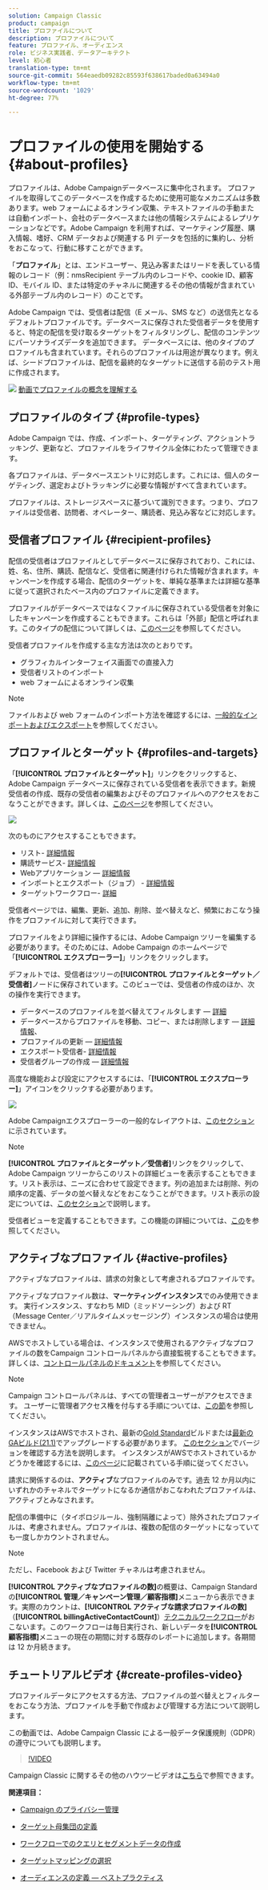 ```yaml
---
solution: Campaign Classic
product: campaign
title: プロファイルについて
description: プロファイルについて
feature: プロファイル、オーディエンス
role: ビジネス実践者、データアーキテクト
level: 初心者
translation-type: tm+mt
source-git-commit: 564eaedb09282c85593f638617baded0a63494a0
workflow-type: tm+mt
source-wordcount: '1029'
ht-degree: 77%

---
```



# プロファイルの使用を開始する{#about-profiles}

プロファイルは、Adobe Campaignデータベースに集中化されます。 プロファイルを取得してこのデータベースを作成するために使用可能なメカニズムは多数あります。web フォームによるオンライン収集、テキストファイルの手動または自動インポート、会社のデータベースまたは他の情報システムによるレプリケーションなどです。Adobe Campaign を利用すれば、マーケティング履歴、購入情報、嗜好、CRM データおよび関連する PI データを包括的に集約し、分析をおこなって、行動に移すことができます。

「**プロファイル**」とは、エンドユーザー、見込み客またはリードを表している情報のレコード（例：nmsRecipient テーブル内のレコードや、cookie ID、顧客 ID、モバイル ID、または特定のチャネルに関連するその他の情報が含まれている外部テーブル内のレコード）のことです。

Adobe Campaign では、受信者は配信（E メール、SMS など）の送信先となるデフォルトプロファイルです。データベースに保存された受信者データを使用すると、特定の配信を受け取るターゲットをフィルタリングし、配信のコンテンツにパーソナライズデータを追加できます。 データベースには、他のタイプのプロファイルも含まれています。それらのプロファイルは用途が異なります。例えば、シードプロファイルは、配信を最終的なターゲットに送信する前のテスト用に作成されます。

![](assets/do-not-localize/how-to-video.png) [動画でプロファイルの概念を理解する](#create-profiles-video)

## プロファイルのタイプ {#profile-types}

Adobe Campaign では、作成、インポート、ターゲティング、アクショントラッキング、更新など、プロファイルをライフサイクル全体にわたって管理できます。

各プロファイルは、データベースエントリに対応します。これには、個人のターゲティング、選定およびトラッキングに必要な情報がすべて含まれています。

プロファイルは、ストレージスペースに基づいて識別できます。つまり、プロファイルは受信者、訪問者、オペレーター、購読者、見込み客などに対応します。

## 受信者プロファイル {#recipient-profiles}

配信の受信者はプロファイルとしてデータベースに保存されており、これには、姓、名、住所、購読、配信など、受信者に関連付けられた情報が含まれます。キャンペーンを作成する場合、配信のターゲットを、単純な基準または詳細な基準に従って選択されたベース内のプロファイルに定義できます。

プロファイルがデータベースではなくファイルに保存されている受信者を対象にしたキャンペーンを作成することもできます。これらは「外部」配信と呼ばれます。このタイプの配信について詳しくは、[このページ](../../delivery/using/steps-defining-the-target-population.md#selecting-external-recipients)を参照してください。

受信者プロファイルを作成する主な方法は次のとおりです。

* グラフィカルインターフェイス画面での直接入力
* 受信者リストのインポート
* web フォームによるオンライン収集

>[!NOTE]
>
>ファイルおよび web フォームのインポート方法を確認するには、[一般的なインポートおよびエクスポート](../../platform/using/get-started-data-import-export.md)を参照してください。

## プロファイルとターゲット {#profiles-and-targets}

「**[!UICONTROL プロファイルとターゲット]**」リンクをクリックすると、Adobe Campaign データベースに保存されている受信者を表示できます。新規受信者の作成、既存の受信者の編集およびそのプロファイルへのアクセスをおこなうことができます。詳しくは、[このページ](../../platform/using/editing-a-profile.md)を参照してください。

![](assets/d_ncs_user_interface_target_link.png)

次のものにアクセスすることもできます。

* リスト- [詳細情報](../../platform/using/creating-and-managing-lists.md)
* 購読サービス- [詳細情報](../../delivery/using/managing-subscriptions.md)
* Webアプリケーション — [詳細情報](../../web/using/about-web-applications.md)
* インポートとエクスポート（ジョブ） - [詳細情報](../../platform/using/about-generic-imports-exports.md)
* ターゲットワークフロー- [詳細](../../workflow/using/building-a-workflow.md#implementation-steps-)

受信者ページでは、編集、更新、追加、削除、並べ替えなど、頻繁におこなう操作をプロファイルに対して実行できます。

プロファイルをより詳細に操作するには、Adobe Campaign ツリーを編集する必要があります。そのためには、Adobe Campaign のホームページで「**[!UICONTROL エクスプローラー]**」リンクをクリックします。

デフォルトでは、受信者はツリーの&#x200B;**[!UICONTROL プロファイルとターゲット／受信者]**&#x200B;ノードに保存されています。このビューでは、受信者の作成のほか、次の操作を実行できます。

* データベースのプロファイルを並べ替えてフィルタします — [詳細](../../platform/using/filtering-options.md)
* データベースからプロファイルを移動、コピー、または削除します — [詳細情報](../../platform/using/managing-profiles.md)、
* プロファイルの更新 — [詳細情報](../../platform/using/updating-data.md)
* エクスポート受信者- [詳細情報](../../platform/using/exporting-and-importing-profiles.md)
* 受信者グループの作成 — [詳細情報](../../platform/using/creating-and-managing-lists.md)

高度な機能および設定にアクセスするには、「**[!UICONTROL エクスプローラー]**」アイコンをクリックする必要があります。

![](assets/d_ncs_user_interface01.png)

Adobe Campaignエクスプローラーの一般的なレイアウトは、[このセクション](../../platform/using/adobe-campaign-workspace.md#using-adobe-campaign-explorer)に示されています。

>[!NOTE]
>
>**[!UICONTROL プロファイルとターゲット／受信者]**&#x200B;リンクをクリックして、Adobe Campaign ツリーからこのリストの詳細ビューを表示することもできます。リスト表示は、ニーズに合わせて設定できます。列の追加または削除、列の順序の定義、データの並べ替えなどをおこなうことができます。リスト表示の設定については、[このセクション](../../platform/using/adobe-campaign-workspace.md#using-adobe-campaign-explorer)で説明します。
>
>受信者ビューを定義することもできます。この機能の詳細については、[この](../../platform/using/access-management-folders.md)を参照してください。

## アクティブなプロファイル {#active-profiles}

アクティブなプロファイルは、請求の対象として考慮されるプロファイルです。

アクティブなプロファイル数は、**マーケティングインスタンス**&#x200B;でのみ使用できます。 実行インスタンス、すなわち MID（ミッドソーシング）および RT（Message Center／リアルタイムメッセージング）インスタンスの場合は使用できません。

AWSでホストしている場合は、インスタンスで使用されるアクティブなプロファイルの数をCampaign コントロールパネルから直接監視することもできます。 詳しくは、[コントロールパネルのドキュメント](https://docs.adobe.com/content/help/ja-JP/control-panel/using/performance-monitoring/active-profiles-monitoring.html)を参照してください。

>[!NOTE]
>
>Campaign コントロールパネルは、すべての管理者ユーザーがアクセスできます。 ユーザーに管理者アクセス権を付与する手順については、[この節](https://experienceleague.adobe.com/docs/control-panel/using/discover-control-panel/managing-permissions.html?lang=en#discover-control-panel)を参照してください。
>
>インスタンスはAWSでホストされ、最新の[Gold Standard](../../rn/using/gs-overview.md)ビルドまたは[最新のGAビルド(21.1)](../../rn/using/latest-release.md)でアップグレードする必要があります。 [このセクション](../../platform/using/launching-adobe-campaign.md#getting-your-campaign-version)でバージョンを確認する方法を説明します。 インスタンスがAWSでホストされているかどうかを確認するには、[このページ](https://experienceleague.adobe.com/docs/control-panel/using/faq.html)に記載されている手順に従ってください。

請求に関係するのは、**アクティブ**&#x200B;なプロファイルのみです。過去 12 か月以内にいずれかのチャネルでターゲットになるか通信がおこなわれたプロファイルは、アクティブとみなされます。

配信の準備中に（タイポロジルール、強制隔離によって）除外されたプロファイルは、考慮されません。プロファイルは、複数の配信のターゲットになっていても一度しかカウントされません。

>[!NOTE]
>
>ただし、Facebook および Twitter チャネルは考慮されません。

**[!UICONTROL アクティブなプロファイルの数]**&#x200B;の概要は、Campaign Standard の&#x200B;**[!UICONTROL 管理／キャンペーン管理／顧客指標]**&#x200B;メニューから表示できます。実際のカウントは、**[!UICONTROL アクティブな請求プロファイルの数]**（**[!UICONTROL billingActiveContactCount]**）[テクニカルワークフロー](../../workflow/using/about-technical-workflows.md)がおこないます。このワークフローは毎日実行され、新しいデータを&#x200B;**[!UICONTROL 顧客指標]**&#x200B;メニューの現在の期間に対する既存のレポートに追加します。各期間は 12 か月続きます。

## チュートリアルビデオ {#create-profiles-video}

プロファイルデータにアクセスする方法、プロファイルの並べ替えとフィルターをおこなう方法、プロファイルを手動で作成および管理する方法について説明します。

この動画では、Adobe Campaign Classic による一般データ保護規則（GDPR）の遵守についても説明します。

>[!VIDEO](https://video.tv.adobe.com/v/35611?quality=12)

Campaign Classic に関するその他のハウツービデオは[こちら](https://experienceleague.adobe.com/docs/campaign-classic-learn/tutorials/overview.html?lang=ja)で参照できます。

**関連項目：**

* [Campaign のプライバシー管理](https://helpx.adobe.com/jp/campaign/kb/acc-privacy.html)

* [ターゲット母集団の定義](../../delivery/using/define-the-right-audience.md)

* [ワークフローでのクエリとセグメントデータの作成](../../workflow/using/targeting-data.md)

* [ターゲットマッピングの選択](../../delivery/using/selecting-a-target-mapping.md)

* [オーディエンスの定義 — ベストプラクティス](../../delivery/using/define-the-right-audience.md)
